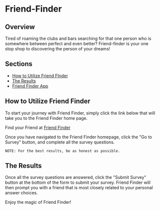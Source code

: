 # Friend-Finder

## Overview
Tired of roaming the clubs and bars searching for that one person who is somewhere between perfect and even better? Friend-finder is your one stop shop to discovering the person of your dreams!

## Sections
- [How to Utilize Friend FInder](#how-to-utilize-Friend-Finder)
- [The Results](#the-results)
- [Friend Finder App](#Friend-finder-app)


## How to Utilize Friend Finder

To start your journey with Friend Finder, simply click the link below that will take you to the Friend Finder home page.

Find your Friend at [Friend Finder](https://friendfinderdm.herokuapp.com/)

Once you have navigated to the Friend Finder homepage, click the "Go to Survey" button, and complete all the survey questions.

    NOTE: For the best results, be as honest as possible.

## The Results

Once all the survey questions are answered, click the "Submit Survey" button at the bottom of the form to submit your survey. Friend Finder will then prompt you with a friend that is most closely related to your personal answer choices.

Enjoy the magic of Friend Finder! 
